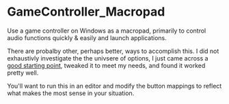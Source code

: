 # GameController_Macropad

Use a game controller on Windows as a macropad, primarily to control audio functions quickly & easily and launch applications.

There are probalby other, perhaps better, ways to accomplish this.  I did not exhaustivly investigate the the univsere of options,  I just came across a [good starting point](https://dafluffypotato.com/static/scripts/pygame_controller.py]), tweaked it to meet my needs, and found it worked pretty well.  

You'll want to run this in an editor and modify the button mappings to reflect what makes the most sense in your situation.
